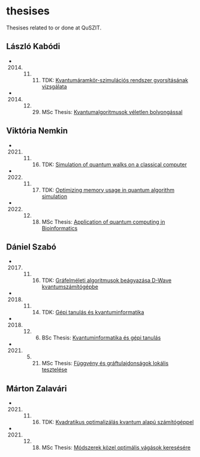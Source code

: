 # thesises

Thesises related to or done at QuSZIT.

## László Kabódi

- 2014. 11. 11. TDK: [Kvantumáramkör-szimulációs rendszer gyorsításának vizsgálata](/laszlo-kabodi-2014-11-11-tdk-kvantumaramkor-szimulacios-rendszer-gyorsitasanak-vizsgalata.pdf)
- 2014. 12. 29. MSc Thesis: [Kvantumalgoritmusok véletlen bolyongással](/laszlo-kabodi-2014-12-29-msc-thesis-kvantumalgoritmusok-veletlen-bolyongassal.pdf)

## Viktória Nemkin

- 2021. 11. 16. TDK: [Simulation of quantum walks on a classical computer](/viktoria-nemkin-2021-11-16-tdk-simulation-of-quantum-walks-on-a-classical-computer.pdf)
- 2022. 11. 17. TDK: [Optimizing memory usage in quantum algorithm simulation](/viktoria-nemkin-2022-11-17-tdk-optimizing-memory-usage-in-quantum-algorithm-simulation.pdf)
- 2022. 12. 18. MSc Thesis: [Application of quantum computing in Bioinformatics](/viktoria-nemkin-2022-12-18-msc-thesis-application-of-quantum-computing-in-bioinformatics.pdf)

## Dániel Szabó

- 2017. 11. 16. TDK: [Gráfelméleti algoritmusok beágyazása D-Wave kvantumszámítógépbe](/daniel-szabo-2017-11-16-tdk-grafelmeleti-algoritmusok-beagyazasa-dwave-kvantumszamitogepbe.pdf)
- 2018. 11. 14. TDK: [Gépi tanulás és kvantuminformatika](/daniel-szabo-2018-11-14-tdk-gepi-tanulas-es-kvantuminformatika.pdf)
- 2018. 12. 06. BSc Thesis: [Kvantuminformatika és gépi tanulás](/daniel-szabo-2018-12-06-bsc-thesis-kvantuminformatika-es-gepi-tanulas.pdf)
- 2021. 05. 21. MSc Thesis: [Függvény és gráftulajdonságok lokális tesztelése](/daniel-szabo-2021-05-21-msc-thesis-fuggveny-es-graftulajdonsagok-lokalis-tesztelese.pdf)

## Márton Zalavári

- 2021. 11. 16. TDK: [Kvadratikus optimalizálás kvantum alapú számítógéppel](/marton-zalavari-2021-11-16-tdk-kvadratikus-optimalizalas-kvantum-alapu-szamitogeppel.pdf)
- 2021. 12. 18. MSc Thesis: [Módszerek közel optimális vágások keresésére](/marton-zalavari-2021-12-18-msc-thesis-modszerek-kozel-optimalis-vagasok-keresesere.pdf)
